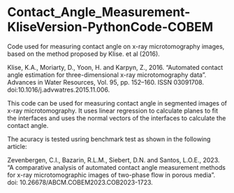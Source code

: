 # Contact_Angle_Measurement-KliseVersion-PythonCode-COBEM

Code used for measuring contact angle on x-ray microtomography images, based on the method proposed by Klise. et al (2016).

Klise, K.A., Moriarty, D., Yoon, H. and Karpyn, Z., 2016. “Automated contact angle estimation for three-dimensional x-ray microtomography data”. Advances in Water Resources, Vol. 95, pp. 152–160. ISSN 03091708. doi:10.1016/j.advwatres.2015.11.006.

This code can be used for measuring contact angle in segmented images of x-ray microtomography. It uses linear regression to calculate planes to fit the interfaces and uses the normal vectors of the interfaces to calculate the contact angle.

The acuracy is tested usring benchmark test as shown in the following article:

Zevenbergen, C.I., Bazarin, R.L.M., Siebert, D.N. and Santos, L.O.E., 2023. “A comparative analysis of automated contact angle measurement methods for x-ray microtomographic images of two-phase flow in porous media”. doi: 10.26678/ABCM.COBEM2023.COB2023-1723.
